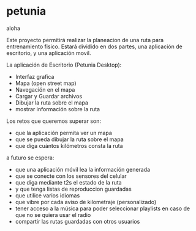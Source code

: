 # petunia
aloha

Este proyecto permitirá realizar la planeacion de una ruta para entrenamiento fisico. Estará dividido en dos partes, una aplicación de escritorio, y una aplicación movil.

La aplicación de Escritorio (Petunia Desktop):
* Interfaz grafica
* Mapa (open street map)
* Navegación en el mapa
* Cargar y Guardar archivos
* Dibujar la ruta sobre el mapa
* mostrar información sobre la ruta

Los retos que queremos superar son:

* que la aplicación permita ver un mapa
* que se pueda dibujar la ruta sobre el mapa
* que diga cuántos kilómetros consta la ruta

a futuro se espera:

* que una aplicación móvil lea la información generada
* que se conecte con los sensores del celular
* que diga mediante t2s el estado de la ruta
* y que tenga listas de reproduccion guardadas
* que utilice varios idiomas
* que vibre por cada aviso de kilometraje (personalizado)
* tener acceso a la música para poder seleccionar playlists en caso de que no se quiera usar el radio
* compartir las rutas guardadas con otros usuarios
